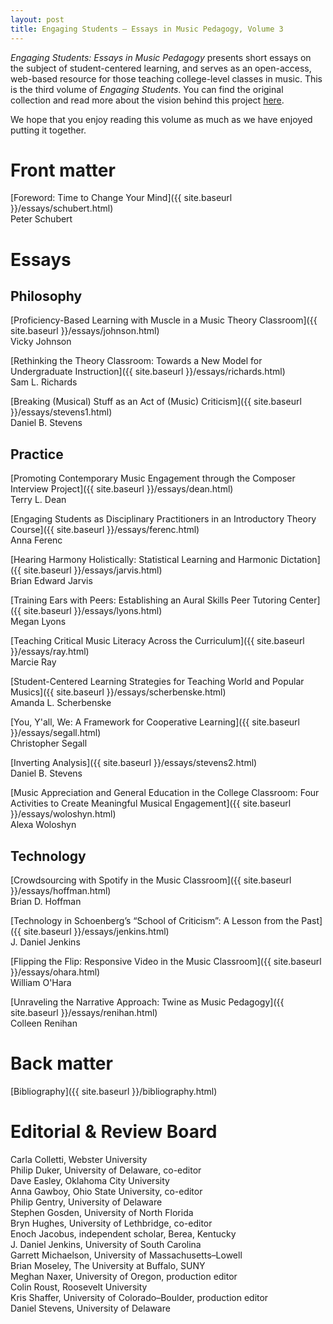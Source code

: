 ```yaml
---
layout: post
title: Engaging Students – Essays in Music Pedagogy, Volume 3
---
```


_Engaging Students: Essays in Music Pedagogy_ presents short essays on the subject of student-centered learning, and serves as an open-access, web-based resource for those teaching college-level classes in music. This is the third volume of *Engaging Students*. You can find the original collection and read more about the vision behind this project [here](http://www.flipcamp.org/engagingstudents/).

We hope that you enjoy reading this volume as much as we have enjoyed putting it together.
 
# Front matter 

[Foreword: Time to Change Your Mind]({{ site.baseurl }}/essays/schubert.html)  
Peter Schubert


# Essays

## Philosophy

[Proficiency-Based Learning with Muscle in a Music Theory Classroom]({{ site.baseurl }}/essays/johnson.html)  
Vicky Johnson

[Rethinking the Theory Classroom: Towards a New Model for Undergraduate Instruction]({{ site.baseurl }}/essays/richards.html)  
Sam L. Richards

[Breaking (Musical) Stuff as an Act of (Music) Criticism]({{ site.baseurl }}/essays/stevens1.html)  
Daniel B. Stevens


## Practice

[Promoting Contemporary Music Engagement through the Composer Interview Project]({{ site.baseurl }}/essays/dean.html)  
Terry L. Dean

[Engaging Students as Disciplinary Practitioners in an Introductory Theory Course]({{ site.baseurl }}/essays/ferenc.html)  
Anna Ferenc

[Hearing Harmony Holistically: Statistical Learning and Harmonic Dictation]({{ site.baseurl }}/essays/jarvis.html)  
Brian Edward Jarvis

[Training Ears with Peers: Establishing an Aural Skills Peer Tutoring Center]({{ site.baseurl }}/essays/lyons.html)  
Megan Lyons

[Teaching Critical Music Literacy Across the Curriculum]({{ site.baseurl }}/essays/ray.html)  
Marcie Ray

[Student-Centered Learning Strategies for Teaching World and Popular Musics]({{ site.baseurl }}/essays/scherbenske.html)  
Amanda L. Scherbenske

[You, Y'all, We: A Framework for Cooperative Learning]({{ site.baseurl }}/essays/segall.html)  
Christopher Segall

[Inverting Analysis]({{ site.baseurl }}/essays/stevens2.html)  
Daniel B. Stevens

[Music Appreciation and General Education in the College Classroom: Four Activities to Create Meaningful Musical Engagement]({{ site.baseurl }}/essays/woloshyn.html)  
Alexa Woloshyn


## Technology

[Crowdsourcing with Spotify in the Music Classroom]({{ site.baseurl }}/essays/hoffman.html)  
Brian D. Hoffman

[Technology in Schoenberg’s “School of Criticism”: A Lesson from the Past]({{ site.baseurl }}/essays/jenkins.html)  
J. Daniel Jenkins

[Flipping the Flip: Responsive Video in the Music Classroom]({{ site.baseurl }}/essays/ohara.html)  
William O'Hara

[Unraveling the Narrative Approach: Twine as Music Pedagogy]({{ site.baseurl }}/essays/renihan.html)  
Colleen Renihan


# Back matter 

[Bibliography]({{ site.baseurl }}/bibliography.html)


# Editorial & Review Board

Carla Colletti, Webster University  
Philip Duker, University of Delaware, co-editor  
Dave Easley, Oklahoma City University  
Anna Gawboy, Ohio State University, co-editor  
Philip Gentry, University of Delaware  
Stephen Gosden, University of North Florida  
Bryn Hughes, University of Lethbridge, co-editor  
Enoch Jacobus, independent scholar, Berea, Kentucky  
J. Daniel Jenkins, University of South Carolina  
Garrett Michaelson, University of Massachusetts–Lowell  
Brian Moseley, The University at Buffalo, SUNY  
Meghan Naxer, University of Oregon, production editor  
Colin Roust, Roosevelt University  
Kris Shaffer, University of Colorado–Boulder, production editor  
Daniel Stevens, University of Delaware
